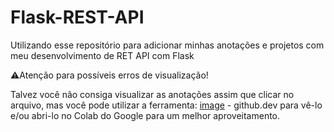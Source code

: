# Flask-REST-API
Utilizando esse repositório para adicionar minhas anotações e projetos com meu desenvolvimento de RET API com Flask

⚠️Atenção para possíveis erros de visualização!

Talvez você não consiga visualizar as anotações assim que clicar no arquivo, mas você pode utilizar a ferramenta: [image](https://user-images.githubusercontent.com/101913207/211151613-664e7a1d-1eab-417e-ae67-790d82616991.png) - github.dev para vê-lo e/ou abri-lo no Colab do Google para um melhor aproveitamento. 



